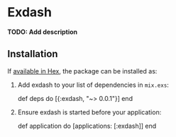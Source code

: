 # Exdash

**TODO: Add description**

## Installation

If [available in Hex](https://hex.pm/docs/publish), the package can be installed as:

  1. Add exdash to your list of dependencies in `mix.exs`:

        def deps do
          [{:exdash, "~> 0.0.1"}]
        end

  2. Ensure exdash is started before your application:

        def application do
          [applications: [:exdash]]
        end

